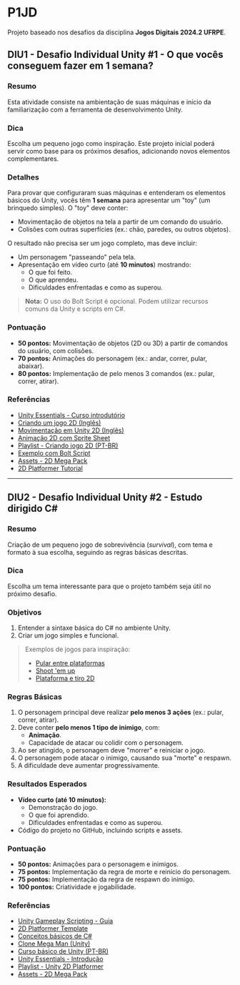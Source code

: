 # P1JD

Projeto baseado nos desafios da disciplina **Jogos Digitais 2024.2 UFRPE**.

## DIU1 - Desafio Individual Unity #1 - O que vocês conseguem fazer em 1 semana?

### **Resumo**
Esta atividade consiste na ambientação de suas máquinas e início da familiarização com a ferramenta de desenvolvimento Unity.

### **Dica**
Escolha um pequeno jogo como inspiração. Este projeto inicial poderá servir como base para os próximos desafios, adicionando novos elementos complementares.

### **Detalhes**
Para provar que configuraram suas máquinas e entenderam os elementos básicos do Unity, vocês têm **1 semana** para apresentar um "toy" (um brinquedo simples). O "toy" deve conter:
- Movimentação de objetos na tela a partir de um comando do usuário.
- Colisões com outras superfícies (ex.: chão, paredes, ou outros objetos).
  
O resultado não precisa ser um jogo completo, mas deve incluir:
- Um personagem "passeando" pela tela.
- Apresentação em vídeo curto (até **10 minutos**) mostrando:
  - O que foi feito.
  - O que aprendeu.
  - Dificuldades enfrentadas e como as superou.

> **Nota:** O uso do Bolt Script é opcional. Podem utilizar recursos comuns da Unity e scripts em C#.

### **Pontuação**
- **50 pontos:** Movimentação de objetos (2D ou 3D) a partir de comandos do usuário, com colisões.
- **70 pontos:** Animações do personagem (ex.: andar, correr, pular, abaixar).
- **80 pontos:** Implementação de pelo menos 3 comandos (ex.: pular, correr, atirar).

### **Referências**
- [Unity Essentials - Curso introdutório](https://learn.unity.com/pathway/unity-essentials)
- [Criando um jogo 2D (Inglês)](https://youtu.be/on9nwbZngyw)
- [Movimentação em Unity 2D (Inglês)](https://youtu.be/dwcT-Dch0bA)
- [Animação 2D com Sprite Sheet](https://youtu.be/hkaysu1Z-N8)
- [Playlist - Criando jogo 2D (PT-BR)](https://youtube.com/playlist?list=PLW-9djkTMdfVNJD9aEnoOzkrU8dUoD7j4)
- [Exemplo com Bolt Script](https://youtu.be/DtbyC1OBpFg)
- [Assets - 2D Mega Pack](https://devassets.com/assets/2d-mega-pack/)
- [2D Platformer Tutorial](https://www.youtube.com/watch?v=UbPiCgCkHTE)

---

## DIU2 - Desafio Individual Unity #2 - Estudo dirigido C#

### **Resumo**
Criação de um pequeno jogo de sobrevivência (*survival*), com tema e formato à sua escolha, seguindo as regras básicas descritas.

### **Dica**
Escolha um tema interessante para que o projeto também seja útil no próximo desafio.

### **Objetivos**
1. Entender a sintaxe básica do C# no ambiente Unity.
2. Criar um jogo simples e funcional.

> Exemplos de jogos para inspiração:
> - [Pular entre plataformas](http://bit.ly/nice_jumper)
> - [Shoot 'em up](http://bit.ly/shump-1942)
> - [Plataforma e tiro 2D](http://bit.ly/metal-slug-snk)

### **Regras Básicas**
1. O personagem principal deve realizar **pelo menos 3 ações** (ex.: pular, correr, atirar).
2. Deve conter **pelo menos 1 tipo de inimigo**, com:
   - **Animação**.
   - Capacidade de atacar ou colidir com o personagem.
3. Ao ser atingido, o personagem deve "morrer" e reiniciar o jogo.
4. O personagem pode atacar o inimigo, causando sua "morte" e respawn.
5. A dificuldade deve aumentar progressivamente.

### **Resultados Esperados**
- **Vídeo curto (até 10 minutos):**
  - Demonstração do jogo.
  - O que foi aprendido.
  - Dificuldades enfrentadas e como as superou.
- Código do projeto no GitHub, incluindo scripts e assets.

### **Pontuação**
- **50 pontos:** Animações para o personagem e inimigos.
- **75 pontos:** Implementação da regra de morte e reinício do personagem.
- **75 pontos:** Implementação da regra de respawn do inimigo.
- **100 pontos:** Criatividade e jogabilidade.

### **Referências**
- [Unity Gameplay Scripting - Guia](https://learn.unity.com/project/intermediate-gameplay-scripting)
- [2D Platformer Template](https://learn.unity.com/project/2d-platformer-template)
- [Conceitos básicos de C#](https://www.coursera.org/learn/introduction-programming-unity)
- [Clone Mega Man (Unity)](http://bit.ly/clone-megaman-unity)
- [Curso básico de Unity (PT-BR)](https://www.udemy.com/course/curso-basico-de-introducao-a-unity/)
- [Unity Essentials - Introdução](https://learn.unity.com/pathway/unity-essentials)
- [Playlist - Unity 2D Platformer](http://bit.ly/unity-2dplatformer)
- [Assets - 2D Mega Pack](https://devassets.com/assets/2d-mega-pack/)